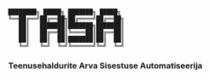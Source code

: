 ```
████████╗ █████╗ ███████╗ █████╗ 
╚══██╔══╝██╔══██╗██╔════╝██╔══██╗
   ██║   ███████║███████╗███████║
   ██║   ██╔══██║╚════██║██╔══██║
   ██║   ██║  ██║███████║██║  ██║
   ╚═╝   ╚═╝  ╚═╝╚══════╝╚═╝  ╚═╝
```
### Teenusehaldurite Arva Sisestuse Automatiseerija

